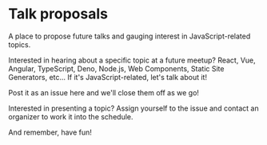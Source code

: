 # Talk proposals
A place to propose future talks and gauging interest in JavaScript-related topics.

Interested in hearing about a specific topic at a future meetup? React, Vue, Angular, TypeScript, Deno, Node.js, Web Components, Static Site Generators, etc... If it's JavaScript-related, let's talk about it!

Post it as an issue here and we'll close them off as we go!

Interested in presenting a topic? Assign yourself to the issue and contact an organizer to work it into the schedule.

And remember, have fun!
